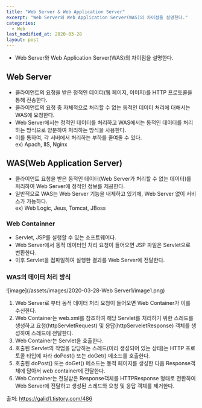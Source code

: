 ```yaml
---
title: "Web Server & Web Application Server"
excerpt: "Web Server와 Web Application Server(WAS)의 차이점을 설명한다."
categories:
  - Web
last_modified_at: 2020-03-28
layout: post
---
```

- Web Server와 Web Application Server(WAS)의 차이점을 설명한다.



## Web Server
- 클라이언트의 요청을 받은 정적인 데이터(웹 페이지, 이미지)를 HTTP 프로토콜을 통해 전송한다.
- 클라이언트의 요청 중 자체적으로 처리할 수 없는 동적인 데이터 처리에 대해서는 WAS에 요청한다.
- Web Server에서는 정적인 데이터를 처리하고 WAS에서는 동적인 데이터를 처리하는 방식으로 양분하여 처리하는 방식을 사용한다. 
- 이를 통하여, 각 서버에서 처리하는 부하를 줄여줄 수 있다. <br>
ex) Apach, IIS, Nginx



## WAS(Web Application Server)
- 클라이언트 요청을 받은 동적인 데이터(Web Server가 처리할 수 없는 데이터)를 처리하여 Web Server에 정적인 정보를 제공한다.
- 일반적으로 WAS는 Web Server 기능을 내제하고 있기에, Web Server 없이 서비스가 가능하다. <br>
ex) Web Logic, Jeus, Tomcat, JBoss


### Web Containner
- Servlet, JSP를 실행할 수 있는 소프트웨어다.
- Web Server에서 동적 데이터인 처리 요청이 들어오면 JSP 파일은 Servlet으로 변환한다. 
- 이후 Servlet을 컴파일하여 실행한 결과를 Web Server에 전달한다.


### WAS의 데이터 처리 방식

![image](/assets/images/2020-03-28-Web Server1/image1.png)

1. Web Server로 부터 동적 데이터 처리 요청이 들어오면 Web Container가 이를 수신한다.
2. Web Container는 web.xml를 참조하여 해당 Servlet를 처리하기 위한 스레드를 생성하고 요청(httpServletRequest) 및 응답(httpServeletResponse) 객체를 생성하여 스레드에 전달한다.
3. Web Container는 Servlet을 호출한다.
4. 호출된 Servlet의 작업을 담당하는 스레드(미리 생성되어 있는 상태)는 HTTP 프로토콜 타입에 따라 doPost() 또는 doGet() 메소드를 호출한다.
5. 호출된 doPost() 또는 doGet() 메소드는 동적 페이지를 생성한 다음 Response객체에 담아서 web container에 전달한다.
6. Web Container는 전달받은 Response객체를 HTTPResponse 형태로 전환하여 Web Server에 전달하고 생성된 스레드와 요청 및 응답 객체를 제거한다.

출처: <https://galid1.tistory.com/486>
